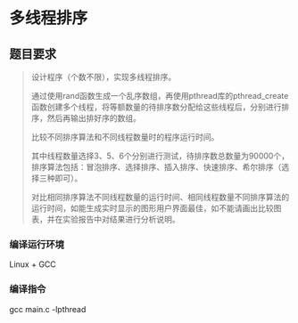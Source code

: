 # 多线程排序

## 题目要求

> 设计程序（个数不限），实现多线程排序。
>
> 通过使用rand函数生成一个乱序数组，再使用pthread库的pthread_create函数创建多个线程，将等额数量的待排序数分配给这些线程后，分别进行排序，然后再输出排好序的数组。
>
> 比较不同排序算法和不同线程数量时的程序运行时间。
>
> 其中线程数量选择3、5、6个分别进行测试，待排序数总数量为90000个，排序算法包括：冒泡排序、选择排序、插入排序、快速排序、希尔排序（选择三种即可）。
>
> 对比相同排序算法不同线程数量的运行时间、相同线程数量不同排序算法的运行时间，如能生成实时显示的图形用户界面最佳，如不能请画出比较图表，并在实验报告中对结果进行分析说明。

### 编译运行环境

Linux + GCC

### 编译指令

gcc main.c -lpthread
